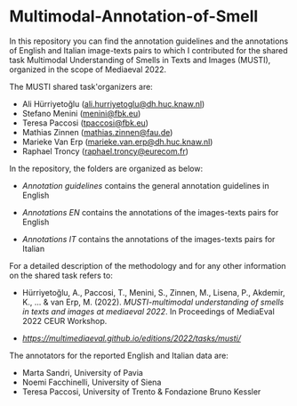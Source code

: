 # Multimodal-Annotation-of-Smell

In this repository you can find the annotation guidelines and the annotations of English and Italian image-texts pairs to which I contributed for the shared task Multimodal Understanding of Smells in Texts and Images (MUSTI), organized in the scope of Mediaeval 2022. 

The MUSTI shared task'organizers are:

- Ali Hürriyetoğlu (ali.hurriyetoglu@dh.huc.knaw.nl)
- Stefano Menini (menini@fbk.eu)
- Teresa Paccosi (tpaccosi@fbk.eu)
- Mathias Zinnen (mathias.zinnen@fau.de)
- Marieke Van Erp (marieke.van.erp@dh.huc.knaw.nl)
- Raphael Troncy (raphael.troncy@eurecom.fr)

In the repository, the folders are organized as below:

- *Annotation guidelines* contains the general annotation guidelines in English

- *Annotations EN* contains the annotations of the images-texts pairs for English 

- *Annotations IT* contains the annotations of the images-texts pairs for Italian

For a detailed description of the methodology and for any other information on the shared task refers to:

- Hürriyetoğlu, A., Paccosi, T., Menini, S., Zinnen, M., Lisena, P., Akdemir, K., ... & van Erp, M. (2022). *MUSTI-multimodal understanding of smells in texts and images at mediaeval 2022*. In Proceedings of MediaEval 2022 CEUR Workshop.

- *https://multimediaeval.github.io/editions/2022/tasks/musti/*

The annotators for the reported English and Italian data are:

- Marta Sandri, University of Pavia
- Noemi Facchinelli, University of Siena
- Teresa Paccosi, University of Trento & Fondazione Bruno Kessler
